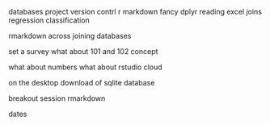 databases
project
version contrl
r markdown
fancy dplyr
reading excel
joins
regression classification


rmarkdown
across
joining
databases

set a survey
what about 101 and 102 concept

what about numbers
what about rstudio cloud

on the desktop
download of sqlite database



breakout session
rmarkdown

dates




